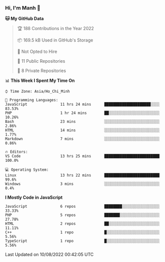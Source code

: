 ### Hi, I'm Manh 👋

<!--START_SECTION:waka-->
**🐱 My GitHub Data** 

> 🏆 188 Contributions in the Year 2022
 > 
> 📦 169.5 kB Used in GitHub's Storage 
 > 
> 🚫 Not Opted to Hire
 > 
> 📜 11 Public Repositories 
 > 
> 🔑 8 Private Repositories  
 > 
📊 **This Week I Spent My Time On** 

```text
⌚︎ Time Zone: Asia/Ho_Chi_Minh

💬 Programming Languages: 
JavaScript               11 hrs 24 mins      █████████████████████░░░░   83.53% 
PHP                      1 hr 24 mins        ██░░░░░░░░░░░░░░░░░░░░░░░   10.26% 
Bash                     23 mins             ░░░░░░░░░░░░░░░░░░░░░░░░░   2.86% 
HTML                     14 mins             ░░░░░░░░░░░░░░░░░░░░░░░░░   1.77% 
Markdown                 7 mins              ░░░░░░░░░░░░░░░░░░░░░░░░░   0.86%

🔥 Editors: 
VS Code                  13 hrs 25 mins      █████████████████████████   100.0%

💻 Operating System: 
Linux                    13 hrs 22 mins      █████████████████████████   99.6% 
Windows                  3 mins              ░░░░░░░░░░░░░░░░░░░░░░░░░   0.4%

```

**I Mostly Code in JavaScript** 

```text
JavaScript               6 repos             ████████░░░░░░░░░░░░░░░░░   33.33% 
PHP                      5 repos             ███████░░░░░░░░░░░░░░░░░░   27.78% 
HTML                     2 repos             ██░░░░░░░░░░░░░░░░░░░░░░░   11.11% 
C++                      1 repo              █░░░░░░░░░░░░░░░░░░░░░░░░   5.56% 
TypeScript               1 repo              █░░░░░░░░░░░░░░░░░░░░░░░░   5.56%

```



 Last Updated on 10/08/2022 00:42:05 UTC
<!--END_SECTION:waka-->
